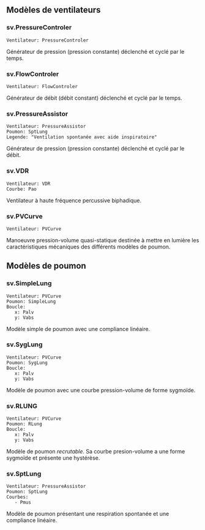 ---
---
## Modèles de ventilateurs

### sv.PressureControler

    Ventilateur: PressureControler

Générateur de pression (pression constante) déclenché et cyclé par le temps.

<script> new sv.PressureControler().defaultsTable(); </script>

### sv.FlowControler

    Ventilateur: FlowControler

Générateur de débit (débit constant) déclenché et cyclé par le temps.

<script> new sv.FlowControler().defaultsTable(); </script>

### sv.PressureAssistor

    Ventilateur: PressureAssistor
    Poumon: SptLung
    Legende: "Ventilation spontanée avec aide inspiratoire"

Générateur de pression (pression constante) déclenché et cyclé par le débit.

<script> new sv.PressureAssistor().defaultsTable(); </script>

### sv.VDR

    Ventilateur: VDR
    Courbe: Pao

Ventilateur à haute fréquence percussive biphadique.

<script> new sv.VDR().defaultsTable(); </script>

### sv.PVCurve

    Ventilateur: PVCurve

Manoeuvre pression-volume quasi-statique destinée à mettre en lumière les caractéristiques mécaniques des différents modèles de poumon.

<script> new sv.PVCurve().defaultsTable(); </script>

## Modèles de poumon

### sv.SimpleLung

    Ventilateur: PVCurve
    Poumon: SimpleLung
    Boucle:
       x: Palv
       y: Vabs

Modèle simple de poumon avec une compliance linéaire.

### sv.SygLung

    Ventilateur: PVCurve
    Poumon: SygLung
    Boucle:
       x: Palv
       y: Vabs

Modèle de poumon avec une courbe pression-volume de forme sygmoïde.

### sv.RLUNG

    Ventilateur: PVCurve
    Poumon: RLung
    Boucle:
       x: Palv
       y: Vabs

Modèle de poumon *recrutable*. Sa courbe presion-volume a une forme sygmoïde et présente une hystérèse.

### sv.SptLung

    Ventilateur: PressureAssistor
    Poumon: SptLung
    Courbes: 
       - Pmus

Modèle de poumon présentant une respiration spontanée et une compliance linéaire.
